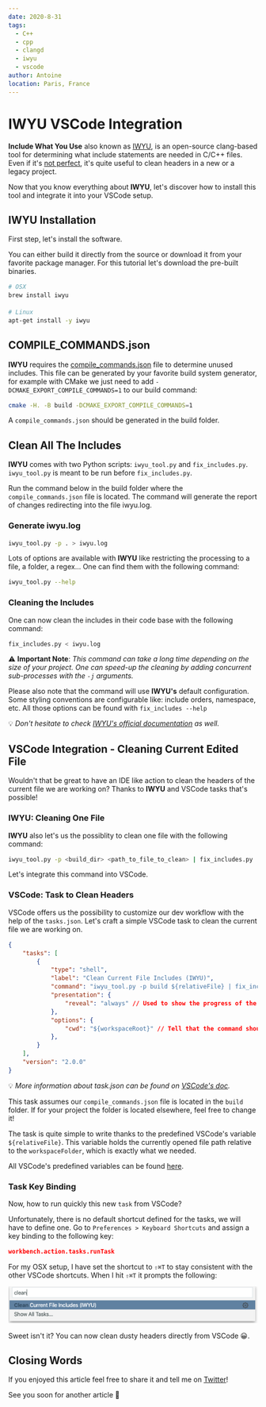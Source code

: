 ```yaml
---
date: 2020-8-31
tags: 
  - C++
  - cpp
  - clangd
  - iwyu
  - vscode
author: Antoine
location: Paris, France
---
```


# IWYU VSCode Integration

**Include What You Use** also known as [IWYU](https://github.com/include-what-you-use/include-what-you-use), is an open-source clang-based tool for determining what include statements are needed in C/C++ files. Even if it's [not perfect](https://github.com/include-what-you-use/include-what-you-use#how-to-correct-iwyu-mistakes), it's quite useful to clean headers in a new or a legacy project.

Now that you know everything about **IWYU**, let's discover how to install this tool and integrate it into your VSCode setup.

## IWYU Installation

First step, let's install the software.

You can either build it directly from the source or download it from your favorite package manager. For this tutorial let's download the pre-built binaries.

```bash
# OSX
brew install iwyu

# Linux
apt-get install -y iwyu
```

## COMPILE_COMMANDS.json

**IWYU** requires the [compile_commands.json](https://sarcasm.github.io/notes/dev/compilation-database.html) file to determine unused includes. This file can be generated by your favorite build system generator, for example with CMake we just need to add `-DCMAKE_EXPORT_COMPILE_COMMANDS=1` to our build command:

```bash
cmake -H. -B build -DCMAKE_EXPORT_COMPILE_COMMANDS=1
```

A `compile_commands.json` should be generated in the build folder.

## Clean All The Includes

**IWYU** comes with two Python scripts: `iwyu_tool.py` and `fix_includes.py`. `iwyu_tool.py` is meant to be run before `fix_includes.py`.

Run the command below in the build folder where the `compile_commands.json` file is located. The command will generate the report of changes redirecting into the file iwyu.log.

### Generate iwyu.log

```bash
iwyu_tool.py -p . > iwyu.log
```

Lots of options are available with **IWYU** like restricting the processing to a file, a folder, a regex... One can find them with the following command:

```bash
iwyu_tool.py --help
```

### Cleaning the Includes

One can now clean the includes in their code base with the following command:

```bash
fix_includes.py < iwyu.log
```

⚠️ **Important Note**: *This command can take a long time depending on the size of your project. One can speed-up the cleaning by adding concurrent sub-processes with the `-j` arguments.*

Please also note that the command will use **IWYU's** default configuration. Some styling conventions are configurable like: include orders, namespace, etc. All those options can be found with `fix_includes --help`

💡 *Don't hesitate to check [IWYU's official documentation](https://github.com/include-what-you-use/include-what-you-use/tree/master/docs) as well.*

## VSCode Integration - Cleaning Current Edited File

Wouldn't that be great to have an IDE like action to clean the headers of the current file we are working on? Thanks to **IWYU** and VSCode tasks that's possible!

### IWYU: Cleaning One File

**IWYU** also let's us the possiblity to clean one file with the following command:

```bash
iwyu_tool.py -p <build_dir> <path_to_file_to_clean> | fix_includes.py
```

Let's integrate this command into VSCode.

### VSCode: Task to Clean Headers

VSCode offers us the possibility to customize our dev workflow with the help of the `tasks.json`. Let's craft a simple VSCode task to clean the current file we are working on.

```json
{
    "tasks": [
        {
            "type": "shell",
            "label": "Clean Current File Includes (IWYU)",
            "command": "iwyu_tool.py -p build ${relativeFile} | fix_includes.py",
            "presentation": {
                "reveal": "always" // Used to show the progress of the command
            },
            "options": {
                "cwd": "${workspaceRoot}" // Tell that the command should be ran from the opened workspace
            },
        }
    ],
    "version": "2.0.0"
}
```

💡 *More information about task.json can be found on [VSCode's doc](https://code.visualstudio.com/docs/editor/tasks).*

This task assumes our `compile_commands.json` file is located in the `build` folder. If for your project the folder is located elsewhere, feel free to change it!

The task is quite simple to write thanks to the predefined VSCode's variable `${relativeFile}`. This variable holds the currently opened file path relative to the `workspaceFolder`, which is exactly what we needed.

All VSCode's predefined variables can be found [here](https://code.visualstudio.com/docs/editor/variables-reference).

### Task Key Binding

Now, how to run quickly this new `task` from VSCode? 

Unfortunately, there is no default shortcut defined for the tasks, we will have to define one. Go to `Preferences > Keyboard Shortcuts` and assign a key binding to the following key:

```json
workbench.action.tasks.runTask
```

For my OSX setup, I have set the shortcut to `⇧⌘T` to stay consistent with the other VSCode shortcuts. When I hit `⇧⌘T` it prompts the following:

![img](/img/iwyu.png)

Sweet isn't it? You can now clean dusty headers directly from VSCode 😀.

## Closing Words

If you enjoyed this article feel free to share it and tell me on [Twitter](https://twitter.com/Antoine_hy)!

See you soon for another article 👋
